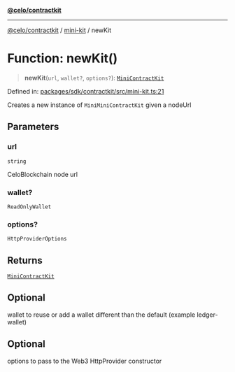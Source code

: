 [**@celo/contractkit**](../../README.md)

***

[@celo/contractkit](../../modules.md) / [mini-kit](../README.md) / newKit

# Function: newKit()

> **newKit**(`url`, `wallet?`, `options?`): [`MiniContractKit`](../classes/MiniContractKit.md)

Defined in: [packages/sdk/contractkit/src/mini-kit.ts:21](https://github.com/celo-org/developer-tooling/blob/master/packages/sdk/contractkit/src/mini-kit.ts#L21)

Creates a new instance of `MiniMiniContractKit` given a nodeUrl

## Parameters

### url

`string`

CeloBlockchain node url

### wallet?

`ReadOnlyWallet`

### options?

`HttpProviderOptions`

## Returns

[`MiniContractKit`](../classes/MiniContractKit.md)

## Optional

wallet to reuse or add a wallet different than the default (example ledger-wallet)

## Optional

options to pass to the Web3 HttpProvider constructor
